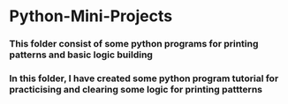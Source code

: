 # Python-Mini-Projects

### This folder consist of some python programs for printing patterns and basic logic building
### In this folder, I have created some python program tutorial for practicising and clearing some logic for printing pattterns
